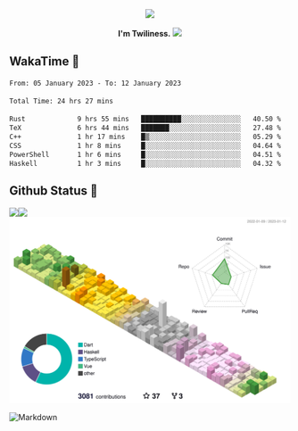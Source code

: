 <div align="center">
<img src="https://images.weserv.nl/?url=avatars.githubusercontent.com/u/10475770?v=4&h=360&w=360&fit=cover&mask=circle&maxage=7d"/>
</div>

<div align="center">

**I'm Twiliness.** <a href="https://github.com/DarkHighness"><img src="https://media.giphy.com/media/hvRJCLFzcasrR4ia7z/giphy.gif" width="5%"></a>

</div>

## WakaTime 🧐

<!--START_SECTION:waka-->

```text
From: 05 January 2023 - To: 12 January 2023

Total Time: 24 hrs 27 mins

Rust             9 hrs 55 mins   ██████████░░░░░░░░░░░░░░░   40.50 %
TeX              6 hrs 44 mins   ███████░░░░░░░░░░░░░░░░░░   27.48 %
C++              1 hr 17 mins    █▒░░░░░░░░░░░░░░░░░░░░░░░   05.29 %
CSS              1 hr 8 mins     █░░░░░░░░░░░░░░░░░░░░░░░░   04.64 %
PowerShell       1 hr 6 mins     █░░░░░░░░░░░░░░░░░░░░░░░░   04.51 %
Haskell          1 hr 3 mins     █░░░░░░░░░░░░░░░░░░░░░░░░   04.32 %
```

<!--END_SECTION:waka-->

## Github Status 🥰

<div> 
	<a href="https://github.com/DarkHighness">
		<img align="left" src="https://github-readme-stats-woad-zeta-10.vercel.app/api?username=DarkHighness&show_icons=true&icon_color=805AD5&text_color=718096&bg_color=ffffff&hide_border=true&count_private=true" />
	</a>
	<a href="https://github.com/DarkHighness">
		<img align="left" src="https://github-readme-stats-woad-zeta-10.vercel.app/api/top-langs/?username=DarkHighness&show_icons=true&icon_color=805AD5&text_color=718096&bg_color=ffffff&hide_border=true&count_private=true">
	</a>
</div>

![3D-Profile](https://raw.githubusercontent.com/DarkHighness/DarkHighness/master/profile-3d-contrib/profile-south-season-animate.svg)



 ![Markdown](https://img.shields.io/badge/markdown%20💘-%23000000.svg?style=for-the-badge&logo=markdown&logoColor=white)
